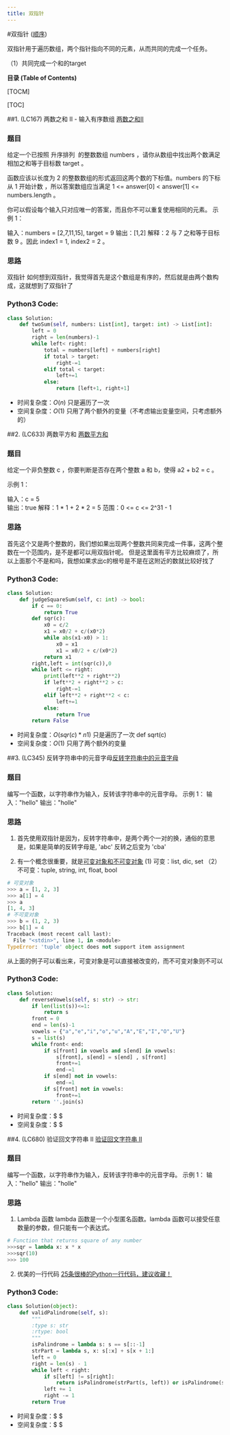 ```yaml
---
title: 双指针
---
```


 
#双指针 ([顺序](https://github.com/CyC2018/CS-Notes/blob/master/notes/Leetcode%20%E9%A2%98%E8%A7%A3%20-%20%E5%8F%8C%E6%8C%87%E9%92%88.md#1-%E6%9C%89%E5%BA%8F%E6%95%B0%E7%BB%84%E7%9A%84-two-sum))
 
双指针用于遍历数组，两个指针指向不同的元素，从而共同的完成一个任务。
<!-- more -->

（1）共同完成一个和的target
 
**目录 (Table of Contents)**

[TOCM]

[TOC]

##1. (LC167) 两数之和 II - 输入有序数组   [两数之和II](https://leetcode-cn.com/problems/two-sum-ii-input-array-is-sorted/description/)
### 题目
给定一个已按照 升序排列  的整数数组 numbers ，请你从数组中找出两个数满足相加之和等于目标数 target 。

函数应该以长度为 2 的整数数组的形式返回这两个数的下标值。numbers 的下标 从 1 开始计数 ，所以答案数组应当满足 1 <= answer[0] < answer[1] <= numbers.length 。

你可以假设每个输入只对应唯一的答案，而且你不可以重复使用相同的元素。
 示例 1：

输入：numbers = [2,7,11,15], target = 9
输出：[1,2]
解释：2 与 7 之和等于目标数 9 。因此 index1 = 1, index2 = 2 。
###  思路
双指针
如何想到双指针，我觉得首先是这个数组是有序的，然后就是由两个数构成，这就想到了双指针了


###  Python3 Code:
```python
class Solution:
    def twoSum(self, numbers: List[int], target: int) -> List[int]:
        left = 0
        right = len(numbers)-1
        while left< right:
            total = numbers[left] + numbers[right]
            if total > target:
                right-=1
            elif total < target:
                left+=1
            else:
                return [left+1, right+1]                
```
- 时间复杂度：$O(n)$ 只是遍历了一次
- 空间复杂度：$O(1)$ 只用了两个额外的变量（不考虑输出变量空间，只考虑额外的）

##2. (LC633) 两数平方和   [两数平方和](https://leetcode-cn.com/problems/sum-of-square-numbers/description/)
### 题目
给定一个非负整数 c ，你要判断是否存在两个整数 a 和 b，使得 a2 + b2 = c 。

示例 1：

输入：c = 5  
输出：true
解释：1 * 1 + 2 * 2 = 5
范围：0 <= c <= 2^31 - 1
###  思路
首先这个又是两个整数的，我们想如果出现两个整数共同来完成一件事，这两个整数在一个范围内，是不是都可以用双指针呢。
但是这里面有平方比较麻烦了，所以上面那个不是和吗，我想如果求出c的根号是不是在这附近的数就比较好找了
###  Python3 Code:
```python
class Solution:
    def judgeSquareSum(self, c: int) -> bool:
        if c == 0:
            return True
        def sqr(c):
            x0 = c/2
            x1 = x0/2 + c/(x0*2)
            while abs(x1-x0) > 1:
                x0 = x1
                x1 = x0/2 + c/(x0*2)
            return x1
        right,left = int(sqr(c)),0
        while left <= right:
            print(left**2 + right**2)
            if left**2 + right**2 > c:
                right-=1
            elif left**2 + right**2 < c:
                left+=1
            else:
                return True
        return False 
```
- 时间复杂度：$O(sqr(c)*n1)$ 只是遍历了一次 def sqrt(c)
- 空间复杂度：$O(1)$ 只用了两个额外的变量
 
##3. (LC345) 反转字符串中的元音字母[反转字符串中的元音字母](https://leetcode-cn.com/problems/reverse-vowels-of-a-string/ "反转字符串中的元音字母")  
### 题目
编写一个函数，以字符串作为输入，反转该字符串中的元音字母。
示例 1：
输入："hello"
输出："holle"
###  思路
1. 首先使用双指针是因为，反转字符串中，是两个两个一对的换，通俗的意思是，如果是简单的反转字母是, 'abc' 反转之后变为 'cba'

2. 有一个概念很重要，就是[可变对象和不可变对象](https://zhuanlan.zhihu.com/p/34395671 "可变对象和不可变对象")
    (1) 可变：list, dic, set （2）不可变：tuple, string, int, float, bool
```python
# 可变对象
>>> a = [1, 2, 3]
>>> a[1] = 4
>>> a
[1, 4, 3]
# 不可变对象
>>> b = (1, 2, 3)
>>> b[1] = 4
Traceback (most recent call last):
  File "<stdin>", line 1, in <module>
TypeError: 'tuple' object does not support item assignment
```
从上面的例子可以看出来，可变对象是可以直接被改变的，而不可变对象则不可以
###  Python3 Code:
```python
class Solution:
    def reverseVowels(self, s: str) -> str:
        if len(list(s))<=1:
            return s
        front = 0
        end = len(s)-1
        vowels = {"a","e","i","o","u","A","E","I","O","U"} 
        s = list(s)
        while front< end:
            if s[front] in vowels and s[end] in vowels:
                s[front], s[end] = s[end] , s[front]
                front+=1
                end-=1
            if s[end] not in vowels:
                end-=1
            if s[front] not in vowels:
                front+=1   
        return ''.join(s)
```
- 时间复杂度：$ $
- 空间复杂度：$ $  
 









##4. (LC680)  验证回文字符串 Ⅱ [验证回文字符串 Ⅱ](https://leetcode-cn.com/problems/valid-palindrome-ii/ "验证回文字符串 Ⅱ")
### 题目
编写一个函数，以字符串作为输入，反转该字符串中的元音字母。
示例 1：
输入："hello"
输出："holle"
###  思路
1. Lambda 函数
lambda 函数是一个小型匿名函数。lambda 函数可以接受任意数量的参数，但只能有一个表达式。
```python
# Function that returns square of any number
>>>sqr = lambda x: x * x
>>>sqr(10)
>>> 100
```
2.  优美的一行代码
[25条很棒的Python一行代码，建议收藏！](https://zhuanlan.zhihu.com/p/345055254 "25条很棒的Python一行代码，建议收藏！")
###  Python3 Code:
```python
class Solution(object):
    def validPalindrome(self, s):
        """
        :type s: str
        :rtype: bool
        """
        isPalindrome = lambda s: s == s[::-1]
        strPart = lambda s, x: s[:x] + s[x + 1:]
        left = 0
        right = len(s) - 1
        while left < right:
            if s[left] != s[right]:
                return isPalindrome(strPart(s, left)) or isPalindrome(strPart(s, right))
            left += 1
            right -= 1
        return True
```
- 时间复杂度：$ $
- 空间复杂度：$ $  
 








